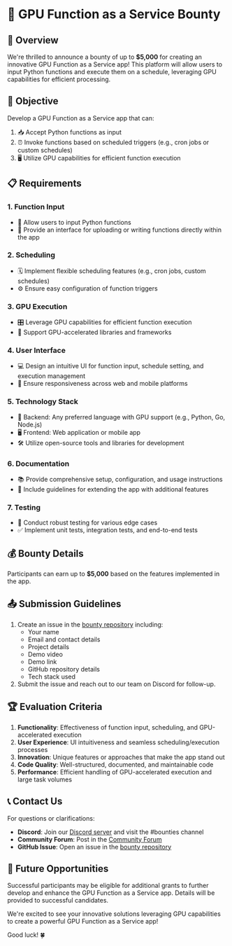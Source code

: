 # 🚀 GPU Function as a Service Bounty

## 🌟 Overview

We're thrilled to announce a bounty of up to **$5,000** for creating an innovative GPU Function as a Service app! This platform will allow users to input Python functions and execute them on a schedule, leveraging GPU capabilities for efficient processing.

## 🎯 Objective

Develop a GPU Function as a Service app that can:

1. 📥 Accept Python functions as input
2. ⏰ Invoke functions based on scheduled triggers (e.g., cron jobs or custom schedules)
3. 🖥️ Utilize GPU capabilities for efficient function execution

## 📋 Requirements

### 1. Function Input

- 🐍 Allow users to input Python functions
- 📝 Provide an interface for uploading or writing functions directly within the app

### 2. Scheduling

- 🗓️ Implement flexible scheduling features (e.g., cron jobs, custom schedules)
- ⚙️ Ensure easy configuration of function triggers

### 3. GPU Execution

- 🎛️ Leverage GPU capabilities for efficient function execution
- 🔌 Support GPU-accelerated libraries and frameworks

### 4. User Interface

- 💻 Design an intuitive UI for function input, schedule setting, and execution management
- 📱 Ensure responsiveness across web and mobile platforms

### 5. Technology Stack

- 🔧 Backend: Any preferred language with GPU support (e.g., Python, Go, Node.js)
- 🖥️ Frontend: Web application or mobile app
- 🛠️ Utilize open-source tools and libraries for development

### 6. Documentation

- 📚 Provide comprehensive setup, configuration, and usage instructions
- 📝 Include guidelines for extending the app with additional features

### 7. Testing

- 🧪 Conduct robust testing for various edge cases
- ✅ Implement unit tests, integration tests, and end-to-end tests

## 💰 Bounty Details

Participants can earn up to **$5,000** based on the features implemented in the app.

## 📤 Submission Guidelines

1. Create an issue in the [bounty repository](https://github.com/spheronfdn/sos-ai-bounty) including:
   - Your name
   - Email and contact details
   - Project details
   - Demo video
   - Demo link
   - GitHub repository details
   - Tech stack used
2. Submit the issue and reach out to our team on Discord for follow-up.

## 🏆 Evaluation Criteria

1. **Functionality**: Effectiveness of function input, scheduling, and GPU-accelerated execution
2. **User Experience**: UI intuitiveness and seamless scheduling/execution processes
3. **Innovation**: Unique features or approaches that make the app stand out
4. **Code Quality**: Well-structured, documented, and maintainable code
5. **Performance**: Efficient handling of GPU-accelerated execution and large task volumes

## 📞 Contact Us

For questions or clarifications:

- **Discord**: Join our [Discord server](https://sphn.wiki/discord) and visit the #bounties channel
- **Community Forum**: Post in the [Community Forum](https://community.spheron.network/)
- **GitHub Issue**: Open an issue in the [bounty repository](https://github.com/spheronfdn/sos-ai-bounty/issues)

## 🚀 Future Opportunities

Successful participants may be eligible for additional grants to further develop and enhance the GPU Function as a Service app. Details will be provided to successful candidates.

We're excited to see your innovative solutions leveraging GPU capabilities to create a powerful GPU Function as a Service app!

Good luck! 🍀
